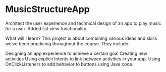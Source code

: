 # MusicStructureApp
Architect the user experience and technical design of an app to play music for a user.
Added list view functionality.

What will I learn?
This project is about combining various ideas and skills we’ve been practicing throughout the course. They include:

Designing an app experience to achieve a certain goal
Creating new activities
Using explicit Intents to link between activities in your app.
Using OnClickListeners to add behavior to buttons using Java code.

